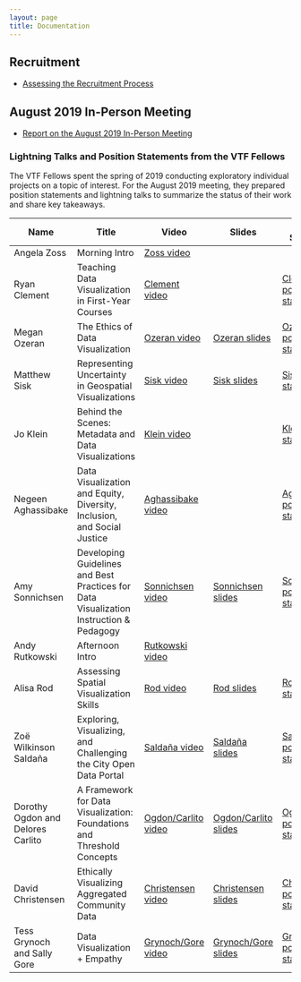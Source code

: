 ```yaml
---
layout: page
title: Documentation
---
```


## Recruitment

* [Assessing the Recruitment Process](../files/assessments/recruitment/)

## August 2019 In-Person Meeting

* [Report on the August 2019 In-Person Meeting](../files/reports/VTF-August-Meeting-Report.pdf)

### Lightning Talks and Position Statements from the VTF Fellows

The VTF Fellows spent the spring of 2019 conducting exploratory individual projects on a topic of interest. For the August 2019 meeting, they prepared position statements and lightning talks to summarize the status of their work and share key takeaways.

Name | Title | Video | Slides | Position Statement
--- | --- | --- | --- | ---
Angela Zoss | Morning Intro | [Zoss video](https://umich.box.com/s/t300k7fzbi6t9p8wsx1qxc4u658t62kg) ||
Ryan Clement | Teaching Data Visualization in First-Year Courses|[Clement video](https://umich.box.com/s/4v98d2vnej6bi77jy99sx5oxqoauu6s7)||[Clement position statement](../files/position_statements/clement_position_paper.pdf)
Megan Ozeran |The Ethics of Data Visualization|[Ozeran video](https://umich.box.com/s/bhu6nn85mwhtlj3aniwo12ctuzaszwsk)|[Ozeran slides](../files/august_2019_slides/Ozeran%20lightning%20talk.pptx)|[Ozeran position statement](../files/position_statements/Ozeran%20position%20statement.docx)
Matthew Sisk |Representing Uncertainty in Geospatial Visualizations|[Sisk video](https://umich.box.com/s/6ttg4gm7b5ajdu3lvbmynktozrxnyur4)|[Sisk slides](../files/august_2019_slides/Sisk_VtF_Lightning%20Talk_2019.pptx)|[Sisk position statement](../files/position_statements/Sisk_%20Position%20Statement.docx)
Jo Klein |Behind the Scenes: Metadata and Data Visualizations|[Klein video](https://umich.box.com/s/l49g9yt5nn9qg2e4nuhwq7g4mq7vqxi0)||[Klein position statement](../files/position_statements/Klein%20VTF%20Position%20Statement.pdf)
Negeen Aghassibake |Data Visualization and Equity, Diversity, Inclusion, and Social Justice|[Aghassibake video](https://umich.box.com/s/6vn7yaz8yc1tc92ka7zvpggn667yf6la)||[Aghassibake position statement](../files/position_statements/Aghassibake%20Position%20Statement.docx)
Amy Sonnichsen |Developing Guidelines and Best Practices for Data Visualization Instruction & Pedagogy|[Sonnichsen video](https://umich.box.com/s/brjwbw7d6rbx5ssnut7hke3u0cflvqpg)| [Sonnichsen slides](../files/august_2019_slides/Amy-Developing%20Guidelines%20and%20Best%20Practices%20for%20Data%20Visualization.pptx)|[Sonnichsen position statement](../files/position_statements/20190722_AmySonnichsen_PositionStatement.pdf)
Andy Rutkowski | Afternoon Intro | [Rutkowski video](https://umich.box.com/s/d8d6nf6cqiqeqa6drzntk3wseeiawn0f)||
Alisa Rod |Assessing Spatial Visualization Skills|[Rod video](https://umich.box.com/s/yu79pe148ew2biapy60l28ea0qk7l69d)|[Rod slides](../files/august_2019_slides/Assessing%20Spatial%20Visualization%20Skills.pptx)|[Rod position statement](../files/position_statements/Rod_Position%20Statement.docx)
Zoë Wilkinson Saldaña |Exploring, Visualizing, and Challenging the City Open Data Portal| [Saldaña video](https://umich.box.com/s/9uw1jptv37tzjytf3kwnvgurgrfpj3xk)|[Saldaña slides](../files/august_2019_slides/zoews_vtf_pres.pptx)|[Saldaña position statement](../files/position_statements/wilkinson_saldaña_position_statement.docx)
Dorothy Ogdon and Delores Carlito |A Framework for Data Visualization: Foundations and Threshold Concepts| [Ogdon/Carlito video](https://umich.box.com/s/8lcjj8td5sddu2nxu0zzo80pildfv09k)|[Ogdon/Carlito slides](../files/august_2019_slides/Carlito%20Ogdon%20Framework%20LibGuide.docx)|[Ogdon/Carlito position statement](../files/position_statements/Carlito%20Ogdon%20Framework%20for%20Data%20Visualization%20Oct%202019.docx)
David Christensen |Ethically Visualizing Aggregated Community Data|[Christensen video](https://umich.box.com/s/n1xkxvgqjylwnql56tpl7mnok2k8ldq2)|[Christensen slides](../files/august_2019_slides/VIZ_FUTURE_19_Christensen.pptx)|[Christensen position statement](../files/position_statements/position%20statement_Christensen.docx)
Tess Grynoch and Sally Gore |Data Visualization + Empathy|[Grynoch/Gore video](https://umich.box.com/s/zt0mqoyj1f0dlk95hoh4hbzp2cwv6xlx)|[Grynoch/Gore slides](../files/august_2019_slides/Visualizations%20in%20Graphic%20Medicine.pdf)|[Grynoch/Gore position statement](../files/position_statements/Gore-Grynoch_PositionStatement.pdf)
